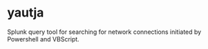 # yautja
Splunk query tool for searching for network connections initiated by Powershell and VBScript. 
